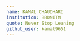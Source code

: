 ```yaml
---
name: KAMAL CHAUDHARI
institution: BBDNITM 
quote: Never Stop Leaning 
github_user: kamal9651
---
```

